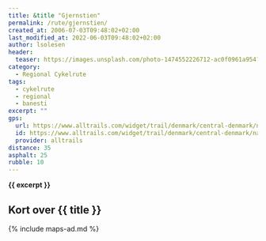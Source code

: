 ```yaml
---
title: &title "Gjernstien"
permalink: /rute/gjernstien/
created_at: 2006-07-03T09:48:02+02:00
last_modified_at: 2022-06-03T09:48:02+02:00
author: lsolesen
header:
  teaser: https://images.unsplash.com/photo-1474552226712-ac0f0961a954?ixlib=rb-1.2.1&ixid=eyJhcHBfaWQiOjEyMDd9&auto=format&fit=crop&h=300&w=400&q=10
category:
  - Regional Cykelrute
tags:
  - cykelrute
  - regional
  - banesti
excerpt: ""
gps:
  url: https://www.alltrails.com/widget/trail/denmark/central-denmark/naturstien-gjernstien-langa-silkeborg
  id: https://www.alltrails.com/widget/trail/denmark/central-denmark/naturstien-gjernstien-langa-silkeborg
  provider: alltrails
distance: 35
asphalt: 25
rubble: 10
---
```


**{{ excerpt }}**

## Kort over {{ title }}

{% include maps-ad.md %}
